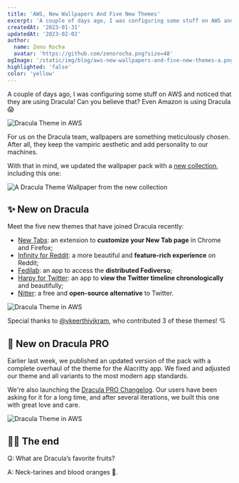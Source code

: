 ```yaml
---
title: 'AWS, New Wallpapers And Five New Themes'
excerpt: 'A couple of days ago, I was configuring some stuff on AWS and noticed that they are using Dracula!'
createdAt: '2023-01-31'
updatedAt: '2023-02-02'
author:
  name: Zeno Rocha
  avatar: 'https://github.com/zenorocha.png?size=48'
ogImage: '/static/img/blog/aws-new-wallpapers-and-five-new-themes-a.png'
highlighted: 'false'
color: 'yellow'
---
```


A couple of days ago, I was configuring some stuff on AWS and noticed that they are using Dracula! Can you believe that? Even Amazon is using Dracula 😱

![Dracula Theme in AWS](/static/img/blog/aws-new-wallpapers-and-five-new-themes-a.png)

For us on the Dracula team, wallpapers are something meticulously chosen. After all, they keep the vampiric aesthetic and add personality to our machines.

With that in mind, we updated the wallpaper pack with a [new collection](https://github.com/dracula/wallpaper/tree/master/second-collection), including this one:

![A Dracula Theme Wallpaper from the new collection](/static/img/blog/aws-new-wallpapers-and-five-new-themes-b.png)

## ✨ New on Dracula

Meet the five new themes that have joined Dracula recently:

- [New Tabs](/new-tabs): an extension to **customize your New Tab page** in Chrome and Firefox;
- [Infinity for Reddit](/infinity-for-reddit): a more beautiful and **feature-rich experience** on Reddit;
- [Fedilab](/fedilab): an app to access the **distributed Fediverso**;
- [Harpy for Twitter](/harpy-for-twitter): an app to **view the Twitter timeline chronologically** and beautifully;
- [Nitter](/nitter): a free and **open-source alternative** to Twitter.

![Dracula Theme in AWS](/static/img/blog/aws-new-wallpapers-and-five-new-themes-c.png)

Special thanks to [@vkeerthivikram](https://github.com/vkeerthivikram), who contributed 3 of these themes! 💘

## 🦇 New on Dracula PRO

Earlier last week, we published an updated version of the pack with a complete overhaul of the theme for the Alacritty app. We fixed and adjusted our theme and all variants to the most modern app standards.

We're also launching the [Dracula PRO Changelog](/pro/changelog). Our users have been asking for it for a long time, and after several iterations, we built this one with great love and care.

![Dracula Theme in AWS](/static/img/blog/aws-new-wallpapers-and-five-new-themes-d.png)

## 👋🏻 The end

Q: What are Dracula’s favorite fruits?

A: Neck-tarines and blood oranges 🍊.

